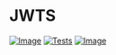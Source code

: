 # JWTS
[![Image](https://img.shields.io/pypi/v/jwts.svg)](https://pypi.python.org/pypi/jwts)
[![Tests](https://github.com/voldemat/jwts/workflows/python-package.yml/badge.svg)](https://github.com/voldemat/jwts/actions?query=workflow%3ACI)
[![Image](https://github.com/voldemat/jwts/workflows/python-publish.yml/badge.svg)](https://github.com/voldemat/jwts/actions?query=workflow%3ACI)
